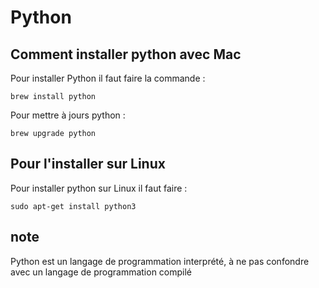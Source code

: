 # Python 

## Comment installer python avec Mac

Pour installer Python il faut faire la commande : 
```
brew install python
```

Pour mettre à jours python : 
```
brew upgrade python
```

## Pour l'installer sur Linux

Pour installer python sur Linux il faut faire : 
```
sudo apt-get install python3
```

## note 
Python est un langage de programmation interprété, à ne pas confondre avec un langage de programmation compilé 